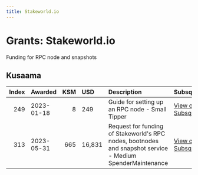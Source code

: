```yaml
---
title: Stakeworld.io
---
```

# Grants: Stakeworld.io

Funding for RPC node and snapshots

## Kusaama

|   Index | Awarded    |   KSM | USD    | Description                                                                                               | Subsquare                                                              | Polkassembly                                                        |
|--------:|:-----------|------:|:-------|:----------------------------------------------------------------------------------------------------------|:-----------------------------------------------------------------------|:--------------------------------------------------------------------|
|     249 | 2023-01-18 |     8 | 249    | Guide for setting up an RPC node - Small Tipper                                                           | [View on Subsquare](https://kusama.subsquare.io/treasury/proposal/249) | [View on Polkassembly](https://kusama.polkassembly.io/treasury/249) |
|     313 | 2023-05-31 |   665 | 16,831 | Request for funding of Stakeworld's RPC nodes, bootnodes and snapshot service - Medium SpenderMaintenance | [View on Subsquare](https://kusama.subsquare.io/treasury/proposal/313) | [View on Polkassembly](https://kusama.polkassembly.io/treasury/313) |
